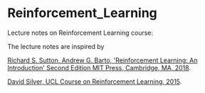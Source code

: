 # Reinforcement_Learning
Lecture notes on Reinforcement Learning course:

The lecture notes are inspired by 

[Richard S. Sutton, Andrew G. Barto, 'Reinforcement Learning: An Introduction' Second Edition MIT Press, Cambridge, MA, 2018](http://www.incompleteideas.net/book/the-book-2nd.html).

[David Silver, UCL Course on Reinforcement Learning, 2015](https://www.davidsilver.uk/teaching/).
